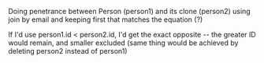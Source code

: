 Doing penetrance between Person (person1) and its clone (person2) using join by email and keeping first that matches the equation (?)

If I'd use person1.id < person2.id, I'd get the exact opposite -- the greater ID would remain, and smaller excluded (same thing would be achieved by deleting person2 instead of person1)
